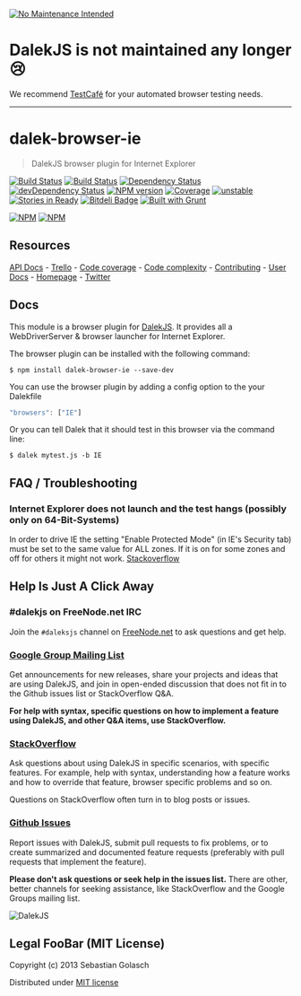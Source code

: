 [![No Maintenance Intended](http://unmaintained.tech/badge.svg)](http://unmaintained.tech/)

# DalekJS is not maintained any longer :cry:

We recommend [TestCafé](http://devexpress.github.io/testcafe/) for your automated browser testing needs.

---

dalek-browser-ie
================

> DalekJS browser plugin for Internet Explorer

[![Build Status](https://travis-ci.org/dalekjs/dalek-browser-ie.png)](https://travis-ci.org/dalekjs/dalek-browser-ie)
[![Build Status](https://drone.io/github.com/dalekjs/dalek-browser-ie/status.png)](https://drone.io/github.com/dalekjs/dalek-browser-ie/latest)
[![Dependency Status](https://david-dm.org/dalekjs/dalek-browser-ie.png)](https://david-dm.org/dalekjs/dalek-browser-ie)
[![devDependency Status](https://david-dm.org/dalekjs/dalek-browser-ie/dev-status.png)](https://david-dm.org/dalekjs/dalek-browser-ie#info=devDependencies)
[![NPM version](https://badge.fury.io/js/dalek-browser-ie.png)](http://badge.fury.io/js/dalek-browser-ie)
[![Coverage](http://dalekjs.com/package/dalek-browser-ie/master/coverage/coverage.png)](http://dalekjs.com/package/dalek-browser-ie/master/coverage/index.html)
[![unstable](https://rawgithub.com/hughsk/stability-badges/master/dist/unstable.svg)](http://github.com/hughsk/stability-badges)
[![Stories in Ready](https://badge.waffle.io/dalekjs/dalek-browser-ie.png?label=ready)](https://waffle.io/dalekjs/dalek-browser-ie)
[![Bitdeli Badge](https://d2weczhvl823v0.cloudfront.net/dalekjs/dalek-browser-ie/trend.png)](https://bitdeli.com/free "Bitdeli Badge")
[![Built with Grunt](https://cdn.gruntjs.com/builtwith.png)](http://gruntjs.com/)


[![NPM](https://nodei.co/npm/dalek-browser-ie.png)](https://nodei.co/npm/dalek-browser-ie/)
[![NPM](https://nodei.co/npm-dl/dalek-browser-ie.png)](https://nodei.co/npm/dalek-browser-ie/)

## Resources

[API Docs](http://dalekjs.com/package/dalek-browser-ie/master/api/index.html) -
[Trello](https://trello.com/b/JmwfjVHo/dalek-browser-ie) -
[Code coverage](http://dalekjs.com/package/dalek-browser-ie/master/coverage/index.html) -
[Code complexity](http://dalekjs.com/package/dalek-browser-ie/master/complexity/index.html) -
[Contributing](https://github.com/dalekjs/dalek-browser-ie/blob/master/CONTRIBUTING.md) -
[User Docs](http://dalekjs.com/docs/internetexplorer.html) -
[Homepage](http://dalekjs.com) -
[Twitter](http://twitter.com/dalekjs)

## Docs

This module is a browser plugin for [DalekJS](//github.com/dalekjs/dalek).
It provides all a WebDriverServer & browser launcher for Internet Explorer.

The browser plugin can be installed with the following command:

```
$ npm install dalek-browser-ie --save-dev
```

You can use the browser plugin by adding a config option to the your Dalekfile

```js
"browsers": ["IE"]
```

Or you can tell Dalek that it should test in this browser via the command line:

```
$ dalek mytest.js -b IE
```

## FAQ / Troubleshooting
### Internet Explorer does not launch and the test hangs (possibly only on 64-Bit-Systems) ###
In order to drive IE the setting "Enable Protected Mode" (in IE's Security tab) must be set to the same value for ALL zones. If it is on for some zones and off for others it might not work.
[Stackoverflow](http://stackoverflow.com/questions/19146162/dalekjs-internet-explorer-does-not-launch-and-the-test-hangs=)

## Help Is Just A Click Away

### #dalekjs on FreeNode.net IRC

Join the `#daleksjs` channel on [FreeNode.net](http://freenode.net) to ask questions and get help.

### [Google Group Mailing List](https://groups.google.com/forum/#!forum/dalekjs)

Get announcements for new releases, share your projects and ideas that are
using DalekJS, and join in open-ended discussion that does not fit in
to the Github issues list or StackOverflow Q&A.

**For help with syntax, specific questions on how to implement a feature
using DalekJS, and other Q&A items, use StackOverflow.**

### [StackOverflow](http://stackoverflow.com/questions/tagged/dalekjs)

Ask questions about using DalekJS in specific scenarios, with
specific features. For example, help with syntax, understanding how a feature works and
how to override that feature, browser specific problems and so on.

Questions on StackOverflow often turn in to blog posts or issues.

### [Github Issues](//github.com/dalekjs/dalek-browser-ie/issues)

Report issues with DalekJS, submit pull requests to fix problems, or to
create summarized and documented feature requests (preferably with pull
requests that implement the feature).

**Please don't ask questions or seek help in the issues list.** There are
other, better channels for seeking assistance, like StackOverflow and the
Google Groups mailing list.

![DalekJS](https://raw.github.com/dalekjs/dalekjs.com/master/img/logo.png)

## Legal FooBar (MIT License)

Copyright (c) 2013 Sebastian Golasch

Distributed under [MIT license](https://github.com/dalekjs/dalek-browser-ie/blob/master/LICENSE-MIT)
